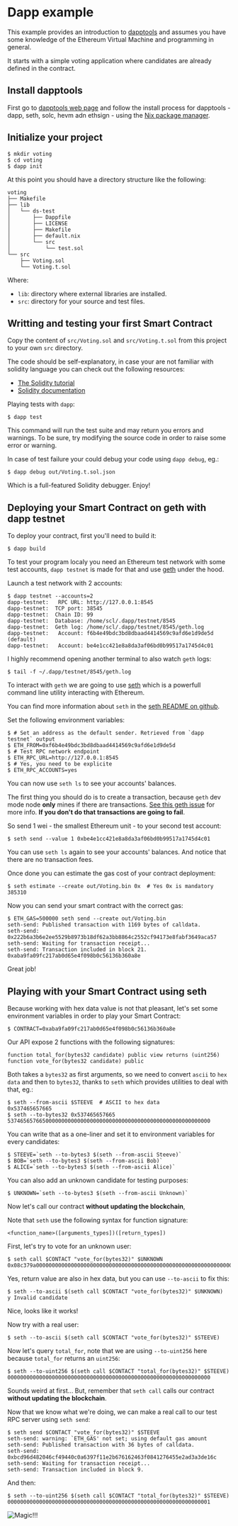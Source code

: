 # Dapp example

This example provides an introduction to
[dapptools](https://github.com/dapphub/dapptools) and assumes you have some 
knowledge of the Ethereum Virtual Machine and programming in general.

It starts with a simple voting application where candidates are already
defined in the contract.

## Install dapptools

First go to [dapptools web page](https://dapp.tools/) and follow the install
process for dapptools - dapp, seth, solc, hevm adn ethsign - using
the [Nix package manager](https://nixos.org/nix/).

## Initialize your project

```
$ mkdir voting
$ cd voting
$ dapp init
```

At this point you should have a directory structure like the following:

```
voting
├── Makefile
├── lib
│   └── ds-test
│       ├── Dappfile
│       ├── LICENSE
│       ├── Makefile
│       ├── default.nix
│       └── src
│           └── test.sol
└── src
    ├── Voting.sol
    └── Voting.t.sol

```

Where:

- `lib`: directory where external libraries are installed.
- `src`: directory for your source and test files.

## Writting and testing your first Smart Contract

Copy the content of `src/Voting.sol` and `src/Voting.t.sol` from this project
to your own `src` directory.

The code should be self-explanatory, in case your are not familiar with
solidity language you can check out the following resources:

- [The Solidity tutorial](https://ethereumbuilders.gitbooks.io/guide/content/en/solidity_tutorials.html)
- [Solidity documentation](https://solidity.readthedocs.io)

Playing tests with `dapp`:

```console
$ dapp test
```

This command will run the test suite and may  return you errors and warnings.
To be sure, try modifying the source code in order to raise some error or
warning.

In case of test failure your could debug your code using `dapp debug`, eg.:

```console
$ dapp debug out/Voting.t.sol.json
```

Which is a full-featured Solidity debugger. Enjoy!

## Deploying your Smart Contract on geth with dapp testnet

To deploy your contract, first you'll need to build it:

```console
$ dapp build
```

To test your program localy you need an Ethereum test network with some test
accounts, `dapp testnet` is made for that and use
[geth](https://github.com/ethereum/go-ethereum) under the hood.

Launch a test network with 2 accounts:

```console
$ dapp testnet --accounts=2
dapp-testnet:   RPC URL: http://127.0.0.1:8545
dapp-testnet:  TCP port: 38545
dapp-testnet:  Chain ID: 99
dapp-testnet:  Database: /home/scl/.dapp/testnet/8545
dapp-testnet:  Geth log: /home/scl/.dapp/testnet/8545/geth.log
dapp-testnet:   Account: f6b4e49bdc3bd8dbaad4414569c9afd6e1d9de5d (default)
dapp-testnet:   Account: be4e1cc421e8a8da3af06bd0b99517a1745d4c01
```

I highly recommend opening another terminal to also watch `geth` logs:

```console
$ tail -f ~/.dapp/testnet/8545/geth.log
```

To interact with `geth` we are going to use [seth](https://dapp.tools/seth/)
which is a powerfull command line utility interacting with Ethereum.

You can find more information about `seth` in the
[seth README on github](https://github.com/dapphub/dapptools/blob/master/src/seth/README.md).

Set the following environment variables:

```console
$ # Set an address as the default sender. Retrieved from `dapp testnet` output
$ ETH_FROM=0xf6b4e49bdc3bd8dbaad4414569c9afd6e1d9de5d
$ # Test RPC network endpoint
$ ETH_RPC_URL=http://127.0.0.1:8545
$ # Yes, you need to be explicite
$ ETH_RPC_ACCOUNTS=yes
```
You can now use `seth ls` to see your accounts' balances.

The first thing you should do is to create a transaction, because `geth`
dev mode node **only** mines if there are transactions.
[See this geth issue](https://github.com/ethereum/go-ethereum/issues/15646) for
more info.
**If you don't do that transactions are going to fail**.

So send 1 wei - the smallest Ethereum unit - to your second test account:

```console
$ seth send --value 1 0xbe4e1cc421e8a8da3af06bd0b99517a1745d4c01
```

You can use `seth ls` again to see your accounts' balances. And notice that
there are no transaction fees.

Once done you can estimate the gas cost of your contract deployment:

```console
$ seth estimate --create out/Voting.bin 0x  # Yes 0x is mandatory
385310
```

Now you can send your smart contract with the correct gas:

```console
$ ETH_GAS=500000 seth send --create out/Voting.bin
seth-send: Published transaction with 1169 bytes of calldata.
seth-send: 0x222b6a3b6e2ee5529b8973b18df62a3bb8864c2552cf94173e8fabf3649aca57
seth-send: Waiting for transaction receipt...
seth-send: Transaction included in block 21.
0xaba9fa09fc217ab0d65e4f098b0c56136b360a8e
```

Great job!

## Playing with your Smart Contract using seth

Because working with hex data value is not that pleasant, let's set some
environment variables in order to play your Smart Contract:

```console
$ CONTRACT=0xaba9fa09fc217ab0d65e4f098b0c56136b360a8e
```

Our API expose 2 functions with the following signatures:

```Solidity
function total_for(bytes32 candidate) public view returns (uint256)
function vote_for(bytes32 candidate) public
```

Both takes a `bytes32` as first arguments, so we need to convert `ascii` to
`hex data` and then to `bytes32`, thanks to `seth` which provides utilities
to deal with that, eg.:

```console
$ seth --from-ascii $STEEVE  # ASCII to hex data
0x537465657665
$ seth --to-bytes32 0x537465657665
5374656576650000000000000000000000000000000000000000000000000000
```

You can write that as a one-liner and set it to environment variables for every
candidates:

```console
$ STEEVE=`seth --to-bytes3 $(seth --from-ascii Steeve)`
$ BOB=`seth --to-bytes3 $(seth --from-ascii Bob)`
$ ALICE=`seth --to-bytes3 $(seth --from-ascii Alice)`
```

You can also add an unknown candidate for testing purposes:

```console
$ UNKNOWN=`seth --to-bytes3 $(seth --from-ascii Unknown)`
```

Now let's call our contract **without updating the blockchain**,

Note that `seth` use the following syntax for function signature:

```
<function_name>([arguments_types])([return_types])
```

First, let's try to vote for an unknown user:

```console
$ seth call $CONTACT "vote_for(bytes32)" $UNKNOWN
0x08c379a000000000000000000000000000000000000000000000000000000000000000200000000000000000000000000000000000000000000000000000000000000011496e76616c69642063616e646964617465000000000000000000000000000000
```

Yes, return value are also in hex data, but you can use `--to-ascii` to fix
this:

```console
$ seth --to-ascii $(seth call $CONTACT "vote_for(bytes32)" $UNKNOWN)
y Invalid candidate
```

Nice, looks like it works!

Now try with a real user:

```console
$ seth --to-ascii $(seth call $CONTACT "vote_for(bytes32)" $STEEVE)
```

Now let's query `total_for`, note that we are using `--to-uint256` here because
`total_for` returns an `uint256`:

```console
$ seth --to-uint256 $(seth call $CONTACT "total_for(bytes32)" $STEEVE)
0000000000000000000000000000000000000000000000000000000000000000
```

Sounds weird at first... But, remember that `seth call` calls our contract
**without updating the blockchain**.

Now that we know what we're doing, we can make a real call to our test RPC
server using `seth send`:

```console
$ seth send $CONTACT "vote_for(bytes32)" $STEEVE
seth-send: warning: `ETH_GAS' not set; using default gas amount
seth-send: Published transaction with 36 bytes of calldata.
seth-send: 0xbcd96d482046cf49440c0a6397f11e2b676162463f0841276455e2ad3a3de16c
seth-send: Waiting for transaction receipt...
seth-send: Transaction included in block 9.
```

And then:

```console
$ seth --to-uint256 $(seth call $CONTACT "total_for(bytes32)" $STEEVE)
0000000000000000000000000000000000000000000000000000000000000001
```

![Magic!!!](https://i.giphy.com/ujUdrdpX7Ok5W.gif)
